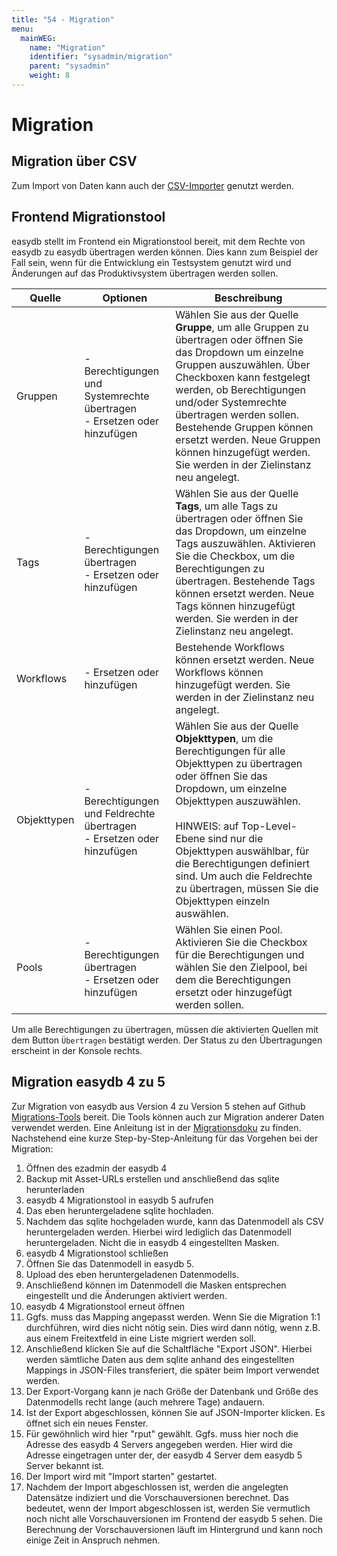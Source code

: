 ```yaml
---
title: "54 - Migration"
menu:
  mainWEG:
    name: "Migration"
    identifier: "sysadmin/migration"
    parent: "sysadmin"
    weight: 8
---
```

# Migration

## Migration über CSV

Zum Import von Daten kann auch der [CSV-Importer](/de/webfrontend/datamanagement/lists/csvimport) genutzt werden.

## Frontend Migrationstool

easydb stellt im Frontend ein Migrationstool bereit, mit dem Rechte von easydb zu easydb übertragen werden können. Dies kann zum Beispiel der Fall sein, wenn für die Entwicklung ein Testsystem genutzt wird und Änderungen auf das Produktivsystem übertragen werden sollen. 


|Quelle|Optionen|Beschreibung|
|---|---|---|
|Gruppen|- Berechtigungen und Systemrechte übertragen <br> - Ersetzen oder hinzufügen| Wählen Sie aus der Quelle **Gruppe**, um alle Gruppen zu übertragen oder öffnen Sie das Dropdown um einzelne Gruppen auszuwählen. Über Checkboxen kann festgelegt werden, ob Berechtigungen und/oder Systemrechte übertragen werden sollen. Bestehende Gruppen können ersetzt werden. Neue Gruppen können hinzugefügt werden. Sie werden in der Zielinstanz neu angelegt. |
|Tags |- Berechtigungen übertragen <br> - Ersetzen oder hinzufügen| Wählen Sie aus der Quelle **Tags**, um alle Tags zu übertragen oder öffnen Sie das Dropdown, um einzelne Tags auszuwählen. Aktivieren Sie die Checkbox, um die Berechtigungen zu übertragen. Bestehende Tags können ersetzt werden. Neue Tags können hinzugefügt werden. Sie werden in der Zielinstanz neu angelegt. |
|Workflows|- Ersetzen oder hinzufügen| Bestehende Workflows können ersetzt werden. Neue Workflows können hinzugefügt werden. Sie werden in der Zielinstanz neu angelegt. |
|Objekttypen|- Berechtigungen und Feldrechte übertragen <br> - Ersetzen oder hinzufügen| Wählen Sie aus der Quelle **Objekttypen**, um die Berechtigungen für alle Objekttypen zu übertragen oder öffnen Sie das Dropdown, um einzelne Objekttypen auszuwählen. <br><br> HINWEIS: auf Top-Level-Ebene sind nur die Objekttypen auswählbar, für die Berechtigungen definiert sind. Um auch die Feldrechte zu übertragen, müssen Sie die Objekttypen einzeln auswählen. |
|Pools|- Berechtigungen übertragen <br> - Ersetzen oder hinzufügen| Wählen Sie einen Pool. Aktivieren Sie die Checkbox für die Berechtigungen und wählen Sie den Zielpool, bei dem die Berechtigungen ersetzt oder hinzugefügt werden sollen. |

Um alle Berechtigungen zu übertragen, müssen die aktivierten Quellen mit dem Button <code class="button">Übertragen</code> bestätigt werden. Der Status zu den Übertragungen erscheint in der Konsole rechts.



## Migration easydb 4 zu 5

Zur Migration von easydb aus Version 4 zu Version 5 stehen auf Github [Migrations-Tools](https://github.com/programmfabrik/easydb-migration-tools) bereit. Die Tools können auch zur Migration anderer Daten verwendet werden. Eine Anleitung ist in der [Migrationsdoku](https://github.com/programmfabrik/easydb-migration-tools/blob/master/migration.md) zu finden. Nachstehend eine kurze Step-by-Step-Anleitung für das Vorgehen bei der Migration:

1. Öffnen des ezadmin der easydb 4
2. Backup mit Asset-URLs erstellen und anschließend das sqlite herunterladen
3. easydb 4 Migrationstool in easydb 5 aufrufen
4. Das eben heruntergeladene sqlite hochladen.
5. Nachdem das sqlite hochgeladen wurde, kann das Datenmodell als CSV heruntergeladen werden. Hierbei wird lediglich das Datenmodell heruntergeladen. Nicht die in easydb 4 eingestellten Masken.
6. easydb 4 Migrationstool schließen
7. Öffnen Sie das Datenmodell in easydb 5.
8. Upload des eben heruntergeladenen Datenmodells.
9. Anschließend können im Datenmodell die Masken entsprechen eingestellt und die Änderungen aktiviert werden.
10. easydb 4 Migrationstool erneut öffnen
11. Ggfs. muss das Mapping angepasst werden. Wenn Sie die Migration 1:1 durchführen, wird dies nicht nötig sein. Dies wird dann nötig, wenn z.B. aus einem Freitextfeld in eine Liste migriert werden soll.
12. Anschließend klicken Sie auf die Schaltfläche "Export JSON". Hierbei werden sämtliche Daten aus dem sqlite anhand des eingestellten Mappings in JSON-Files transferiert, die später beim Import verwendet werden.
13. Der Export-Vorgang kann je nach Größe der Datenbank und Größe des Datenmodells recht lange (auch mehrere Tage) andauern.
14. Ist der Export abgeschlossen, können Sie auf JSON-Importer klicken. Es öffnet sich ein neues Fenster.
15. Für gewöhnlich wird hier "rput" gewählt. Ggfs. muss hier noch die Adresse des easydb 4 Servers angegeben werden. Hier wird die Adresse eingetragen unter der, der easydb 4 Server dem easydb 5 Server bekannt ist.
16. Der Import wird mit "Import starten" gestartet.
17. Nachdem der Import abgeschlossen ist, werden die angelegten Datensätze indiziert und die Vorschauversionen berechnet. Das bedeutet, wenn der Import abgeschlossen ist, werden Sie vermutlich noch nicht alle Vorschauversionen im Frontend der easydb 5 sehen. Die Berechnung der Vorschauversionen läuft im Hintergrund und kann noch einige Zeit in Anspruch nehmen.














